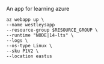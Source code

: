 An app for learning azure

```
az webapp up \
--name westleysapp
--resource-group $RESOURCE_GROUP \
--runtime "NODE|14-lts" \
--logs \
--os-type Linux \
--sku P1V2 \
--location eastus
```